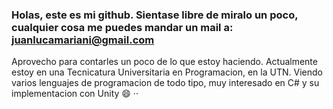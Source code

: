 ### Holas, este es mi github. Sientase libre de miralo un poco, cualquier cosa me puedes mandar un mail a: juanlucamariani@gmail.com

Aprovecho para contarles un poco de lo que estoy haciendo.
Actualmente estoy en una Tecnicatura Universitaria en Programacion, en la UTN. 
Viendo varios lenguajes de programacion de todo tipo,
muy interesado en C# y su implementacion con Unity 😄
··

<!--
**LuccaMariani/LuccaMariani** is a ✨ _special_ ✨ repository because its `README.md` (this file) appears on your GitHub profile.

Here are some ideas to get you started:

- 🔭 I’m currently working on ...
- 🌱 I’m currently learning ...
- 👯 I’m looking to collaborate on ...
- 🤔 I’m looking for help with ...
- 💬 Ask me about ...
- 📫 How to reach me: ...
- 😄 Pronouns: ...
- ⚡ Fun fact: ...
-->

